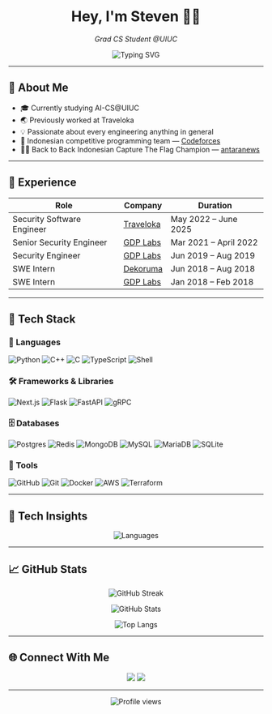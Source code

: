 <h1 align="center">Hey, I'm Steven 👨‍💻</h1>
<p align="center">
  <span style="display: inline-flex; align-items: center;">
    <i>Grad CS Student @UIUC</i>
  </span>
</p>

<p align="center">
  <img src="https://readme-typing-svg.demolab.com?font=Fira+Code&pause=1000&width=435&&center=true&lines=Backend+Eng+%7C+Distributed+Systems;Hacking+and+Tinkering" alt="Typing SVG" />
</p>

---

## 🧠 About Me

- 🎓 Currently studying AI-CS@UIUC 
- 🌏 Previously worked at Traveloka
- 💡 Passionate about every engineering anything in general
- 🧩 Indonesian competitive programming team — [Codeforces](https://codeforces.com/profile/cperkkk)
- 🏴‍☠️ Back to Back Indonesian Capture The Flag Champion — [antaranews](https://en.antaranews.com/news/134818/uis-zen-team-wins-national-hacking-competition-cyber-jawara)

---

## 🏢 Experience

| Role | Company | Duration |
|------|---------|----------|
| Security Software Engineer | [Traveloka](https://www.traveloka.com/) | May 2022 – June 2025 |
| Senior Security Engineer | [GDP Labs](https://www.gdplabs.id/) | Mar 2021 – April 2022 |
| Security Engineer | [GDP Labs](https://www.gdplabs.id/) | Jun 2019 – Aug 2019 |
| SWE Intern | [Dekoruma](https://www.dekoruma.com/) | Jun 2018 – Aug 2018 |
| SWE Intern | [GDP Labs](https://www.gdplabs.id/) | Jan 2018 – Feb 2018 |

---

## 🚀 Tech Stack

### 🧩 Languages
![Python](https://img.shields.io/badge/Python-3776AB?style=flat&logo=python&logoColor=white)
![C++](https://img.shields.io/badge/C++-00599C?style=flat&logo=c%2B%2B&logoColor=white)
![C](https://img.shields.io/badge/C-00599C?style=flat&logo=c&logoColor=white)
![TypeScript](https://img.shields.io/badge/TypeScript-3178C6?style=flat&logo=typescript&logoColor=white)
![Shell](https://img.shields.io/badge/Shell_Script-121011?style=flat&logo=gnu-bash&logoColor=white)

### 🛠️ Frameworks & Libraries
![Next.js](https://img.shields.io/badge/Next.js-000000?style=flat&logo=next.js&logoColor=white)
![Flask](https://img.shields.io/badge/Flask-000000?style=flat&logo=flask&logoColor=white)
![FastAPI](https://img.shields.io/badge/FastAPI-009688?style=flat&logo=fastapi&logoColor=white)
![gRPC](https://img.shields.io/badge/gRPC-4285F4?style=flat&logo=grpc&logoColor=white)

### 🗄️ Databases
![Postgres](https://img.shields.io/badge/Postgres-336791?style=flat&logo=postgresql&logoColor=white)
![Redis](https://img.shields.io/badge/Redis-DC382D?style=flat&logo=redis&logoColor=white)
![MongoDB](https://img.shields.io/badge/MongoDB-4EA94B?style=flat&logo=mongodb&logoColor=white)
![MySQL](https://img.shields.io/badge/MySQL-4479A1?style=flat&logo=mysql&logoColor=white)
![MariaDB](https://img.shields.io/badge/MariaDB-003545?style=flat&logo=mariadb&logoColor=white)
![SQLite](https://img.shields.io/badge/SQLite-003B57?style=flat&logo=sqlite&logoColor=white)

### 🧰 Tools
![GitHub](https://img.shields.io/badge/GitHub-181717?style=flat&logo=github&logoColor=white)
![Git](https://img.shields.io/badge/Git-F05032?style=flat&logo=git&logoColor=white)
![Docker](https://img.shields.io/badge/Docker-2496ED?style=flat&logo=docker&logoColor=white)
![AWS](https://custom-icon-badges.demolab.com/badge/AWS-%23FF9900.svg?logo=aws&logoColor=white)
![Terraform](https://img.shields.io/badge/Terraform-844FBA?logo=terraform&logoColor=fff)

---

## 🧠 Tech Insights

<p align="center">
  <img src="https://github-profile-summary-cards.vercel.app/api/cards/repos-per-language?username=cperkkk&theme=tokyonight" alt="Languages" />
</p>

---

## 📈 GitHub Stats

<p align="center">
  <img src="https://github-readme-streak-stats.herokuapp.com?user=cperkkk&theme=tokyonight&hide_border=true&date_format=M%20j%5B%2C%20Y%5D" alt="GitHub Streak" />
</p>

<p align="center">
  <img src="https://github-readme-stats.vercel.app/api?username=cperkkk&show_icons=true&count_private=true&theme=tokyonight&hide_border=true" alt="GitHub Stats" />
</p>

<p align="center">
  <img src="https://github-readme-stats.vercel.app/api/top-langs/?username=cperkkk&layout=compact&theme=tokyonight&hide_border=true" alt="Top Langs" />
</p>

---

## 🌐 Connect With Me

<p align="center">
  <a href="https://codeforces.com/profile/cperkkk"><img src="https://img.shields.io/badge/Codeforces-445f9d?style=for-the-badge&logo=Codeforces&logoColor=white"/></a>
  <a href="mailto:stkusuman@gmail.com"><img src="https://img.shields.io/badge/Gmail-D14836?style=for-the-badge&logo=gmail&logoColor=white"/></a>
</p>

---

<p align="center">
  <img src="https://komarev.com/ghpvc/?username=cperkkk&style=flat-square&color=blue" alt="Profile views" />
</p>

